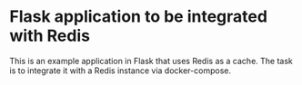 # Flask application to be integrated with Redis
This is an example application in Flask that uses Redis as a cache. The task is to
integrate it with a Redis instance via docker-compose.
